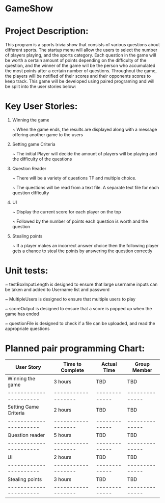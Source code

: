 # GameShow

# Project Description:

This program is a sports trivia show that consists of various questions about different sports. The startup menu will allow the users to select the number of players playing, and the sports category. Each question in the game will be worth a certain amount of points depending on the difficulty of the question, and the winner of the game will be the person who accumulated the most points after a certain number of questions. Throughout the game, the players will be notified of their scores and their opponents scores to keep track. This game will be developed using paired programing and will be split into the user stories below:

# Key User Stories:
   1. Winning the game

      ~ When the game ends, the results are displayed along with a message offering another game to the users
   2. Setting game Criteria

      ~ The initial Player will decide the amount of players will be playing and the difficulty of the questions

   3. Question Reader

      ~ There will be a variety of questions TF and multiple choice.

      ~ The questions will be read from a text file. A separate text file for each question difficulty

   4. UI

      ~ Display the current score for each player on the top

      ~ Followed by the number of points each question is worth and the question

   5. Stealing points

      ~ If a player makes an incorrect answer choice then the following player gets a chance to steal the points by answering the question correctly

# Unit tests:
  ~ testBoxInputLength is designed to ensure that large username inputs can be taken and added to Username list and password

  ~ MultipleUsers is designed to ensure that multiple users to play

  ~ scoreOutput is designed to ensure that a score is popped up when the game has ended

  ~ questionFile is designed to check if a file can be uploaded, and read the appropriate questions



# Planned pair programming Chart:

User Story            | Time to Complete | Actual Time | Group Member
----------------------|------------------|-------------|--------------
Winning the game      | 3 hours          | TBD         | TBD
----------------------|------------------|-------------|--------------
Setting Game Criteria | 2 hours          | TBD         | TBD
----------------------|------------------|-------------|--------------
Question reader       | 5 hours          | TBD         | TBD
----------------------|------------------|-------------|--------------
UI                    | 2 hours          | TBD         | TBD
----------------------|------------------|-------------|--------------
Stealing points       | 3 hours          | TBD         | TBD
----------------------|------------------|-------------|--------------
